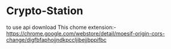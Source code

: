 # Crypto-Station
to use api download This chome extension:-https://chrome.google.com/webstore/detail/moesif-origin-cors-change/digfbfaphojjndkpccljibejjbppifbc
